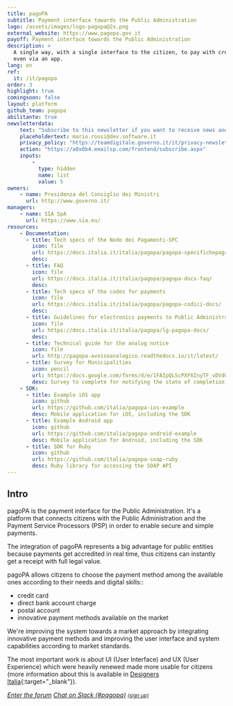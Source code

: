 ```yaml
---
title: pagoPA
subtitle: Payment interface towards the Public Administration
logo: /assets/images/logo-pagopa@2x.png
external_website: https://www.pagopa.gov.it
payoff: Payment interface towards the Public Administration
description: >
  A single way, with a single interface to the citizen, to pay with credit card, bank transfers or
  even via an app.
lang: en
ref:
  it: /it/pagopa
order: 3
highlight: true
comingsoon: false
layout: platform
github_team: pagopa
abilitante: true
newsletterdata:
    text: "Subscribe to this newsletter if you want to receive news and updates about pagoPA."
    placeholdertext: mario.rossi@dev.software.it
    privacy_policy: "https://teamdigitale.governo.it/it/privacy-newsletter-pagoPA.htm"
    action: "https://a0x0b4.emailsp.com/frontend/subscribe.aspx"
    inputs:
        -
          type: hidden
          name: list
          value: 5
owners:
    - name: Presidenza del Consiglio dei Ministri
      url: http://www.governo.it/
managers:
    - name: SIA SpA
      url: https://www.sia.eu/
resources:
    - Documentation:
      - title: Tech specs of the Nodo dei Pagamenti-SPC
        icon: file
        url: https://docs.italia.it/italia/pagopa/pagopa-specifichepagamenti-docs/
        desc:
      - title: FAQ
        icon: file
        url: https://docs.italia.it/italia/pagopa/pagopa-docs-faq/
        desc:
      - title: Tech specs of the codes for payments
        icon: file
        url: https://docs.italia.it/italia/pagopa/pagopa-codici-docs/
        desc:
      - title: Guidelines for electronics payments to Public Administrations and managers of public services
        icon: file
        url: https://docs.italia.it/italia/pagopa/lg-pagopa-docs/
        desc:
      - title: Technical guide for the analog notice
        icon: file
        url: http://pagopa-avvisoanalogico.readthedocs.io/it/latest/
      - title: Survey for Municipalities
        icon: pencil
        url: https://docs.google.com/forms/d/e/1FAIpQLScPXF6InyTF_vDVdGg_MphgWpVUf1DfViYKgG0ZBFe40TTgbQ/viewform
        desc: Survey to complete for notifying the state of completion about pagoPA and deployment roadmaps of the services
    - SDK:
      - title: Example iOS app
        icon: github
        url: https://github.com/italia/pagopa-ios-example
        desc: Mobile application for iOS, including the SDK
      - title: Example Android app
        icon: github
        url: https://github.com/italia/pagopa-android-example
        desc: Mobile application for Android, including the SDK
      - title: SDK for Ruby
        icon: github
        url: https://github.com/italia/pagopa-soap-ruby
        desc: Ruby library for accessing the SOAP API
---
```


## Intro

pagoPA is the payment interface for the Public Administration. It's a platform that connects citizens with the Public Administration and the Payment Service Processors (PSP) in order to enable secure and simple payments.

The integration of pagoPA represents a big advantage for public entities because payments get accredited in real time, thus citizens can instantly get a receipt with full legal value.

pagoPA allows citizens to choose the payment method among the available ones according to their needs and digital skills::

- credit card
- direct bank account charge
- postal account
- innovative payment methods available on the market

We're improving the system towards a market approach by integrating innovative payment methods and improving the user interface and system capabilities according to market standards.

The most important work is about UI (User Interface) and UX (User Experience) which were heavily renewed made more usable for citizens (more information about this is available in [Designers Italia](https://designers.italia.it/progetti/pagopa/){:target="_blank"}).

<a class="btn btn-primary" href="https://forum.italia.it/c/pagopa" target="_blank"><i class="it-horn" /> Enter the forum</a>
<a class="btn btn-primary" href="https://developersitalia.slack.com/messages/C8HC6FVE0" target="_blank"><i class="it-comment" /> Chat on Slack (#pagopa)</a> <a href="https://slack.developers.italia.it/" target="_blank"><small>(sign up)</small></a>

